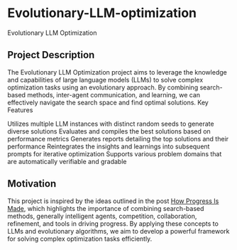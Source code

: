 # Evolutionary-LLM-optimization
Evolutionary LLM Optimization
## Project Description
The Evolutionary LLM Optimization project aims to leverage the knowledge and capabilities of large language models (LLMs) to solve complex optimization tasks using an evolutionary approach. By combining search-based methods, inter-agent communication, and learning, we can effectively navigate the search space and find optimal solutions.
Key Features

Utilizes multiple LLM instances with distinct random seeds to generate diverse solutions
Evaluates and compiles the best solutions based on performance metrics
Generates reports detailing the top solutions and their performance
Reintegrates the insights and learnings into subsequent prompts for iterative optimization
Supports various problem domains that are automatically verifiable and gradable

## Motivation
This project is inspired by the ideas outlined in the post [How Progress Is Made](https://instrumentalcomplexity.com/posts/how-progress-is-made-part-1/), which highlights the importance of combining search-based methods, generally intelligent agents, competition, collaboration, refinement, and tools in driving progress. By applying these concepts to LLMs and evolutionary algorithms, we aim to develop a powerful framework for solving complex optimization tasks efficiently.


